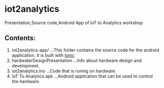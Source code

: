 # iot2analytics
Presentation,Source code,Android App of IoT to Analytics workshop
## Contents:
1. iot2analytics-app/
...This folder contains the source code for the android application. It is built with [Ionic](https://ionicframework.com/)
2. hardwaterDesignPresentation
...Info about hardware design and development.
4. iot2analytics.ino
...Code that is runnig on hardware.
3. IoT To Analytics.apk 
...Android application that can be used to control the hardware.
 

